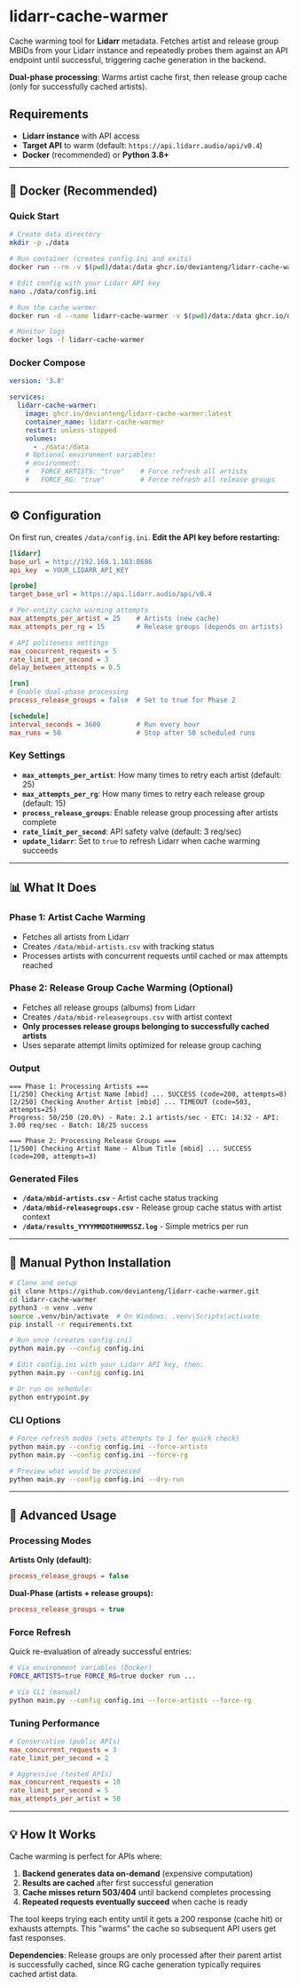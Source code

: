 # lidarr-cache-warmer

Cache warming tool for **Lidarr** metadata. Fetches artist and release group MBIDs from your Lidarr instance and repeatedly probes them against an API endpoint until successful, triggering cache generation in the backend.

**Dual-phase processing**: Warms artist cache first, then release group cache (only for successfully cached artists).

## Requirements

- **Lidarr instance** with API access
- **Target API** to warm (default: `https://api.lidarr.audio/api/v0.4`)
- **Docker** (recommended) or **Python 3.8+**

---

## 🐳 Docker (Recommended)

### Quick Start

```bash
# Create data directory
mkdir -p ./data

# Run container (creates config.ini and exits)
docker run --rm -v $(pwd)/data:/data ghcr.io/devianteng/lidarr-cache-warmer:latest

# Edit config with your Lidarr API key
nano ./data/config.ini

# Run the cache warmer
docker run -d --name lidarr-cache-warmer -v $(pwd)/data:/data ghcr.io/devianteng/lidarr-cache-warmer:latest

# Monitor logs
docker logs -f lidarr-cache-warmer
```

### Docker Compose

```yaml
version: '3.8'

services:
  lidarr-cache-warmer:
    image: ghcr.io/devianteng/lidarr-cache-warmer:latest
    container_name: lidarr-cache-warmer
    restart: unless-stopped
    volumes:
      - ./data:/data
    # Optional environment variables:
    # environment:
    #   FORCE_ARTISTS: "true"    # Force refresh all artists
    #   FORCE_RG: "true"         # Force refresh all release groups
```

---

## ⚙️ Configuration

On first run, creates `/data/config.ini`. **Edit the API key before restarting:**

```ini
[lidarr]
base_url = http://192.168.1.103:8686
api_key  = YOUR_LIDARR_API_KEY

[probe]
target_base_url = https://api.lidarr.audio/api/v0.4

# Per-entity cache warming attempts
max_attempts_per_artist = 25    # Artists (new cache)
max_attempts_per_rg = 15        # Release groups (depends on artists)

# API politeness settings
max_concurrent_requests = 5
rate_limit_per_second = 3
delay_between_attempts = 0.5

[run]
# Enable dual-phase processing
process_release_groups = false  # Set to true for Phase 2

[schedule]
interval_seconds = 3600         # Run every hour
max_runs = 50                   # Stop after 50 scheduled runs
```

### Key Settings

- **`max_attempts_per_artist`**: How many times to retry each artist (default: 25)
- **`max_attempts_per_rg`**: How many times to retry each release group (default: 15)
- **`process_release_groups`**: Enable release group processing after artists complete
- **`rate_limit_per_second`**: API safety valve (default: 3 req/sec)
- **`update_lidarr`**: Set to `true` to refresh Lidarr when cache warming succeeds

---

## 📊 What It Does

### Phase 1: Artist Cache Warming
- Fetches all artists from Lidarr
- Creates `/data/mbid-artists.csv` with tracking status
- Processes artists with concurrent requests until cached or max attempts reached

### Phase 2: Release Group Cache Warming (Optional)
- Fetches all release groups (albums) from Lidarr  
- Creates `/data/mbid-releasegroups.csv` with artist context
- **Only processes release groups belonging to successfully cached artists**
- Uses separate attempt limits optimized for release group caching

### Output
```
=== Phase 1: Processing Artists ===
[1/250] Checking Artist Name [mbid] ... SUCCESS (code=200, attempts=8)
[2/250] Checking Another Artist [mbid] ... TIMEOUT (code=503, attempts=25)
Progress: 50/250 (20.0%) - Rate: 2.1 artists/sec - ETC: 14:32 - API: 3.00 req/sec - Batch: 18/25 success

=== Phase 2: Processing Release Groups ===
[1/500] Checking Artist Name - Album Title [mbid] ... SUCCESS (code=200, attempts=3)
```

### Generated Files
- **`/data/mbid-artists.csv`** - Artist cache status tracking
- **`/data/mbid-releasegroups.csv`** - Release group cache status with artist context  
- **`/data/results_YYYYMMDDTHHMMSSZ.log`** - Simple metrics per run

---

## 🐍 Manual Python Installation

```bash
# Clone and setup
git clone https://github.com/devianteng/lidarr-cache-warmer.git
cd lidarr-cache-warmer
python3 -m venv .venv
source .venv/bin/activate  # On Windows: .venv\Scripts\activate
pip install -r requirements.txt

# Run once (creates config.ini)
python main.py --config config.ini

# Edit config.ini with your Lidarr API key, then:
python main.py --config config.ini

# Or run on schedule:
python entrypoint.py
```

### CLI Options
```bash
# Force refresh modes (sets attempts to 1 for quick check)
python main.py --config config.ini --force-artists
python main.py --config config.ini --force-rg

# Preview what would be processed
python main.py --config config.ini --dry-run
```

---

## 🔧 Advanced Usage

### Processing Modes

**Artists Only (default):**
```ini
process_release_groups = false
```

**Dual-Phase (artists + release groups):**
```ini  
process_release_groups = true
```

### Force Refresh
Quick re-evaluation of already successful entries:
```bash
# Via environment variables (Docker)
FORCE_ARTISTS=true FORCE_RG=true docker run ...

# Via CLI (manual)
python main.py --config config.ini --force-artists --force-rg
```

### Tuning Performance
```ini
# Conservative (public APIs)
max_concurrent_requests = 3
rate_limit_per_second = 2

# Aggressive (tested APIs)  
max_concurrent_requests = 10
rate_limit_per_second = 5
max_attempts_per_artist = 50
```

---

## 💡 How It Works

Cache warming is perfect for APIs where:
1. **Backend generates data on-demand** (expensive computation)
2. **Results are cached** after first successful generation
3. **Cache misses return 503/404** until backend completes processing
4. **Repeated requests eventually succeed** when cache is ready

The tool keeps trying each entity until it gets a 200 response (cache hit) or exhausts attempts. This "warms" the cache so subsequent API users get fast responses.

**Dependencies**: Release groups are only processed after their parent artist is successfully cached, since RG cache generation typically requires cached artist data.

